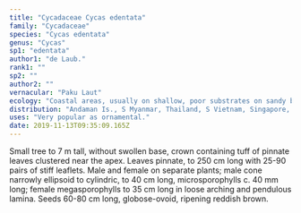 ```yaml
---
title: "Cycadaceae Cycas edentata"
family: "Cycadaceae"
species: "Cycas edentata"
genus: "Cycas"
sp1: "edentata"
author1: "de Laub."
rank1: ""
sp2: ""
author2: ""
vernacular: "Paku Laut"
ecology: "Coastal areas, usually on shallow, poor substrates on sandy beaches or on bare granite rock."
distribution: "Andaman Is., S Myanmar, Thailand, S Vietnam, Singapore, Sumatra, Java, N Borneo and C & W Philippines."
uses: "Very popular as ornamental."
date: 2019-11-13T09:35:09.165Z
---
```

Small tree to 7 m tall, without swollen base, crown containing tuff of pinnate leaves clustered near the apex. Leaves pinnate, to 250 cm long with 25-90 pairs of stiff leaflets. Male and female on separate plants; male cone narrowly ellipsoid to cylindric, to 40 cm long, microsporophylls c. 40 mm long; female megasporophylls to 35 cm long in loose arching and pendulous lamina. Seeds 60-80 cm long, globose-ovoid, ripening reddish brown.